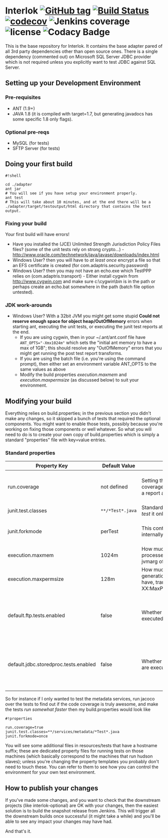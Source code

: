 # Interlok [![GitHub tag](https://img.shields.io/github/tag/adaptris/interlok.svg)]() [![Build Status](https://travis-ci.org/adaptris/interlok.svg?branch=develop)](https://travis-ci.org/adaptris/interlok) [![codecov](https://codecov.io/gh/adaptris/interlok/branch/develop/graph/badge.svg)](https://codecov.io/gh/adaptris/interlok) ![Jenkins coverage](https://img.shields.io/jenkins/t/https/development.adaptris.net/jenkins/job/Interlok.svg) ![license](https://img.shields.io/github/license/adaptris/interlok.svg) ![Codacy Badge](https://api.codacy.com/project/badge/Grade/cb4f8668396647adabe4cf82a5cec427)

This is the base repository for Interlok. It contains the base adapter pared of all 3rd party dependencies other than open source ones. There is a single dependency (commented out) on Microsoft SQL Server JDBC provider which is not required unless you explicitly want to test JDBC against SQL Server.

## Setting up your Development Environment ##

### Pre-requisites ###

* ANT (1.9+)
* JAVA 1.8 (it is compiled with target=1.7, but generating javadocs has some specific 1.8 only flags).

### Optional pre-reqs ###

* MySQL (for tests)
* SFTP Server (for tests)

## Doing your first build ##


```
#!shell

cd ./adapter
ant jar
# You will see if you have setup your environment properly.
ant test
# This will take about 10 minutes, and at the end there will be a ./adapter/target/testoutput/html directory that contains the test output.
```
### Fixing your build ###

Your first build will have errors!

* Have you installed the (JCE) Unlimited Strength Jurisdiction Policy Files files? (some of the unit tests rely on strong crypto...) - http://www.oracle.com/technetwork/java/javase/downloads/index.html
* Windows User? then you will have to *at least once* encrypt a file so that an EFS certificate is created (for com.adaptris.security.password)
* Windows User? then you may not have an echo.exe which TestPPP relies on (com.adaptris.transport) - Either install cygwin from http://www.cygwin.com and make sure c:\cygwin\bin is in the path or perhaps create an echo.bat somewhere in the path (batch file option untested).


### JDK work-arounds ###

* Windows User? With a 32bit JVM you might get some stupid __Could not reserve enough space for object heap/OutOfMemory__ errors when starting ant, executing the unit tests, or executing the junit test reports at the end.
    * If you are using cygwin, then in your ~/.ant/ant.conf file have ```ANT_OPTS="-Xmx1024m"``` which sets the "initial ant memory to have a max of 1GB"; this should resolve any "OutOfMemory" errors that you might get running the post test report transforms.
    * If you are using the batch file (i.e. you're using the command prompt), then either set an environment variable ANT_OPTS to the same values as above
    * Modify the build properties _execution.maxmem_ and _execution.maxpermsize_ (as discussed below) to suit your environment.

## Modifying your build ##

Everything relies on build.properties; in the previous section you didn't make any changes, so it skipped a bunch of tests that required the optional components. You might want to enable those tests, possibly because you're working on fixing those components or well whatever. So what you will need to do is to create your own copy of build.properties which is simply a standard "properties" file with key=value entries.

### Standard properties ###

Property Key | Default Value | Description | Notes
------------ | ------------- | ----------- | -----
run.coverage| not defined |Setting this to true means that you try add coverage support during _ant test_ giving you a report about code coverage|It does add some time to the tests, and you'll see a new directory appear in testoutput/coverage |
junit.test.classes|```**/*Test*.java```|Standard ant filter so that when you run _ant test_ it only tests what you want to test ||
junit.forkmode|perTest|This controls how the junit tests are forked internally by ant|_perTest_ is slow, but guarantees isolation, _once_ means we fork the JVM once
execution.maxmem|1024m|How much memory you want forked processes to have, translates directly into a jvmarg of -Xmx${execution.maxmem}||
execution.maxpermsize|128m|How much memory for permanent generation you want forked processes to have, translates directly into a jvmarg of -XX:MaxPermSize=${execution.maxpermsize}|
default.ftp.tests.enabled|false| Whether or not FTP and SFTP tests are executed | This overrides the setting in default-test.properties.template, you will probably have to define additional properties if you want to test FTP/SFTP
default.jdbc.storedproc.tests.enabled| false | Whether or not the stored procedure tests are executed|This overrides a setting in default-test.properties.template, you will probably have to define additional properties if you want to test JDBC Stored procedures


So for instance if I only wanted to test the metadata services, run jacoco over the tests to find out if the code coverage is truly awesome, and make the tests _run somewhat faster_ then my build.properties would look like


```
#!properties

run.coverage=true
junit.test.classes=**/services/metadata/*Test*.java
junit.forkmode=once
```

You will see some additional files in resources/tests that have a hostname suffix; these are dedicated property files for running tests on those machines (which basically correspond to the machines that run hudson slaves); unless you're changing the property templates you probably don't need to touch these. You can refer to them to see how you can control the environment for your own test environment.


## How to publish your changes ##

If you've made some changes, and you want to check that the downstream projects (like interlok-optional) are OK with your changes, then the easiest solution is to build the snapshot release from Jenkins. This will trigger all the downstream builds once successful (it might take a while) and you'll be able to see any impact your changes may have had.


And that's it.
